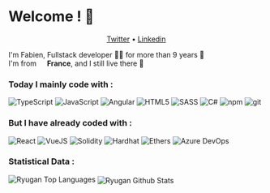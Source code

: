 <h1>Welcome ! 👋</h1>

<p align="center" dir="auto">
  <a href="https://twitter.com/PensezLiberte" rel="nofollow">Twitter</a> •
  <a href="https://www.linkedin.com/in/fabien-deliancourt" rel="nofollow">Linkedin</a>
</p>

<p>
I'm Fabien, Fullstack developer 👨‍💻 for more than 9 years 🚀</br> 
I'm from <img src="https://user-images.githubusercontent.com/167338/210260847-7cbc61a3-c28f-4916-bbcf-4fcaeb285455.png" width="13"/> <b>France</b>, and I still live there 📍</p>

<h3>Today I mainly code with :</h3>
<p>
  <img alt="TypeScript" src="https://img.shields.io/badge/-TypeScript-0E2D8E?style=flat-square&logo=typescript&logoColor=white" />
  <img alt="JavaScript" src="https://img.shields.io/badge/-JavaScript-007ACC?style=flat-square&logo=javascript&logoColor=white" />
  <img alt="Angular" src="https://img.shields.io/badge/-Angular-DD0031?style=flat-square&logo=angular&logoColor=white" />
  <img alt="HTML5" src="https://img.shields.io/badge/-HTML5-CB3837?style=flat-square&logo=html5&logoColor=white" />
  <img alt="SASS" src="https://img.shields.io/badge/-Sass-E34F26?style=flat-square&logo=sass&logoColor=white" />
  <img alt="C#" src="https://img.shields.io/badge/-csharp-CC6699?style=flat-square&logo=csharp&logoColor=white" />
  <img alt="npm" src="https://img.shields.io/badge/-NPM-430098?style=flat-square&logo=npm&logoColor=white" />
  <img alt="git" src="https://img.shields.io/badge/-Git-764ABC?style=flat-square&logo=git&logoColor=white" />
</p>

<h3>But I have already coded with :</h3>
<p>
  <img alt="React" src="https://img.shields.io/badge/-React-0E2D8E?style=flat-square&logo=react&logoColor=white" />
  <img alt="VueJS" src="https://img.shields.io/badge/-VueJS-007ACC?style=flat-square&logo=vuejs&logoColor=white" />
  <img alt="Solidity" src="https://img.shields.io/badge/-Solidity-DD0031?style=flat-square&logo=solidity&logoColor=white" />
  <img alt="Hardhat" src="https://img.shields.io/badge/-Hardhat-CB3837?style=flat-square&logo=hardhat&logoColor=white" />
  <img alt="Ethers" src="https://img.shields.io/badge/-Ethers-E34F26?style=flat-square&logo=ethers&logoColor=white" />
  <img alt="Azure DevOps" src="https://img.shields.io/badge/-Azure_DevOps-CC6699?style=flat-square&logo=ethers&logoColor=white" />
</p>

<h3>Statistical Data :</h3>
<img src="https://github-readme-stats.vercel.app/api/top-langs/?username=ryugan&layout=compact&theme=dark&bg_color=0A0A0A" alt="Ryugan Top Languages"/>
<img align="center" src="https://github-readme-stats.vercel.app/api?username=ryugan&include_all_commits=true&count_private=true&show_icons=true&line_height=30&title_color=CDB4DB&icon_color=CDB4DB&text_color=D3D3D3&bg_color=0A0A0A" alt="Ryugan Github Stats">
